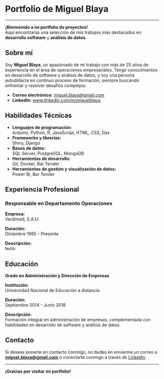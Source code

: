 
# Portfolio de Miguel Blaya

---

**¡Bienvenido a mi portfolio de proyectos!**  
Aquí encontrarás una selección de mis trabajos más destacados en **desarrollo software** y **análisis de datos**.

## Sobre mí

Soy **Miguel Blaya**, un apasionado de mi trabajo con más de 25 años de experiencia en el área de operaciones empresariales. Tengo conocimientos en desarrollo de software y análisis de datos, y soy una persona autodidacta en continuo proceso de formación, siempre buscando enfrentar y resolver desafíos complejos.

- **Correo electrónico:** miguel.blaya@gmail.com
- **LinkedIn:** www.linkedin.com/in/miguelblaya
  
## Habilidades Técnicas

- **Lenguajes de programación:**  
  Arduino, Python, R, JavaScript, HTML, CSS, Dax
- **Frameworks y librerías:**  
  Shiny, Django
- **Bases de datos:**  
  SQL Server, PostgreSQL, MongoDB
- **Herramientas de desarrollo:**  
  Git, Docker, Bar Tender
- **Herramientas de gestión y visualización de datos:**  
  Power Bi, Bar Tender

  
## Experiencia Profesional

### Responsable en Departamento Operaciones

**Empresa:**  
Verdimed, S.A.U

**Duración:**  
Diciembre 1995 - Presente

**Descripción:**  
texto

## Educación

**Grado en Administración y Dirección de Empresas**  

**Institución:**  
Universidad Nacional de Educación a distancia

**Duración:**  
Septiembre 2014 - Junio 2018

**Descripción:**  
Formación integral en administración de empresas, complementada con habilidades en desarrollo de software y análisis de datos.

## Contacto

Si deseas ponerte en contacto conmigo, no dudes en enviarme un correo a **miguel.blaya@gmail.com** o conectarte conmigo a través de [LinkedIn](https://www.linkedin.com/in/miguelblaya).

---

**¡Gracias por visitar mi portfolio!**


